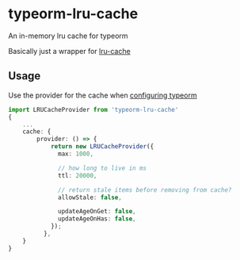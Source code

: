 # typeorm-lru-cache

An in-memory lru cache for typeorm

Basically just a wrapper for [lru-cache](https://www.npmjs.com/package/lru-cache)

## Usage

Use the provider for the cache when [configuring typeorm](https://github.com/typeorm/typeorm/blob/master/docs/caching.md)

```typescript
import LRUCacheProvider from 'typeorm-lru-cache'
{
    ...
    cache: {
        provider: () => {
            return new LRUCacheProvider({
              max: 1000,

              // how long to live in ms
              ttl: 20000,

              // return stale items before removing from cache?
              allowStale: false,

              updateAgeOnGet: false,
              updateAgeOnHas: false,
            });
          },
    }
}
```
